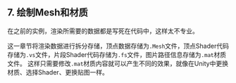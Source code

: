 ## 7. 绘制Mesh和材质

在之前的实例，渲染所需要的数据都是写死在代码中，这样太不专业。

这一章节将渲染数据进行拆分存储，顶点数据存储为`.Mesh`文件，顶点Shader代码存储为`.vs`文件，片段Shader代码存储为`.fs`文件，图片路径信息存储为`.mat`材质文件。
这样只需要修改`.mat`材质内容就可以产生不同的效果，就像在Unity中更换材质、选择Shader、更换贴图一样。